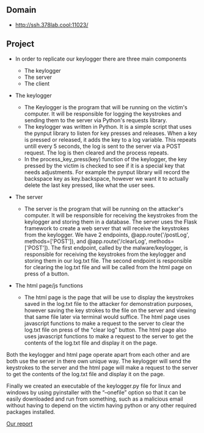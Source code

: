 ## Domain
 - http://ssh.378lab.cool:11023/
 
## Project
- In order to replicate our keylogger there are three main components
    - The keylogger
    - The server
    - The client

- The keylogger
    - The Keylogger is the program that will be running on the victim's computer. It will be responsible for logging the keystrokes and sending them to the server via Python's requests library.
    - The keylogger was written in Python. It is a simple script that uses the pynput library to listen for key presses and releases. When a key is pressed or released, it adds the key to a log variable. This repeats untill every 5 seconds, the log is sent to the server via a POST request. The log is then cleared and the process repeats.
    - In the process_key_press(key) function of the keylogger, the key pressed by the victim is checked to see if it is a special key that needs adjustments. For example the pynput library will record the backspace key as key.backspace, however we want it to actually delete the last key pressed, like what the user sees. 

- The server
    - The server is the program that will be running on the attacker's computer. It will be responsible for receiving the keystrokes from the keylogger and storing them in a database. The server uses the Flask framework to create a web server that will receive the keystrokes from the keylogger. We have 2 endpoints, @app.route('/postLog', methods=['POST']), and @app.route('/clearLog', methods=['POST']). The first endpoint, called by the malware/keylogger, is responsible for receiving the keystrokes from the keylogger and storing them in our log.txt file. The second endpoint is responsible for clearing the log.txt file and will be called from the html page on press of a button.
    <!-- add pic of html page -->

- The html page/js functions
    - The html page is the page that will be use to display the keystrokes saved in the log.txt file to the attacker for demonstration purposes, however saving the key strokes to the file on the server and viewing that same file later via terminal would suffice. The html page uses javascript functions to make a request to the server to clear the log.txt file on press of the "clear log" button. The html page also uses javascript functions to make a request to the server to get the contents of the log.txt file and display it on the page.

Both the keylogger and html page operate apart from each other and are both use the server in there own unique way. The keylogger will send the keystrokes to the server and the html page will make a request to the server to get the contents of the log.txt file and display it on the page.

Finally we created an executable of the keylogger.py file for linux and windows by using pyinstaller with the “–onefile” option so that it can be easily downloaded and run from something, such as a malicious email without having to depend on the victim having python or any other required packages installed.

 <a href="https://docs.google.com/document/d/1q-Y6kcZlnJz-eHJT5Kamd2Uzf3mGaqHb3KFeQo5es8U/edit?usp=sharing">Our report</a>